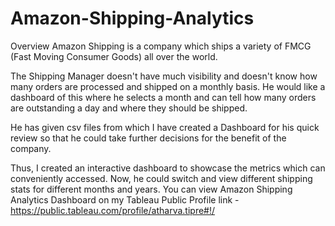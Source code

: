 # Amazon-Shipping-Analytics
Overview
Amazon Shipping is a company which ships a variety of FMCG (Fast Moving Consumer Goods) all over the world.

The Shipping Manager doesn't have much visibility and doesn't know how many orders are processed and shipped on a monthly basis. He would like a dashboard of this where he selects a month and can tell how many orders are outstanding a day and where they should be shipped.

He has given csv files from which I have created a Dashboard for his quick review so that he could take further decisions for the benefit of the company.

Thus, I created an interactive dashboard to showcase the metrics which can conveniently accessed. Now, he could switch and view different shipping stats for different months and years.
You can view Amazon Shipping Analytics Dashboard on my Tableau Public Profile link - https://public.tableau.com/profile/atharva.tipre#!/

